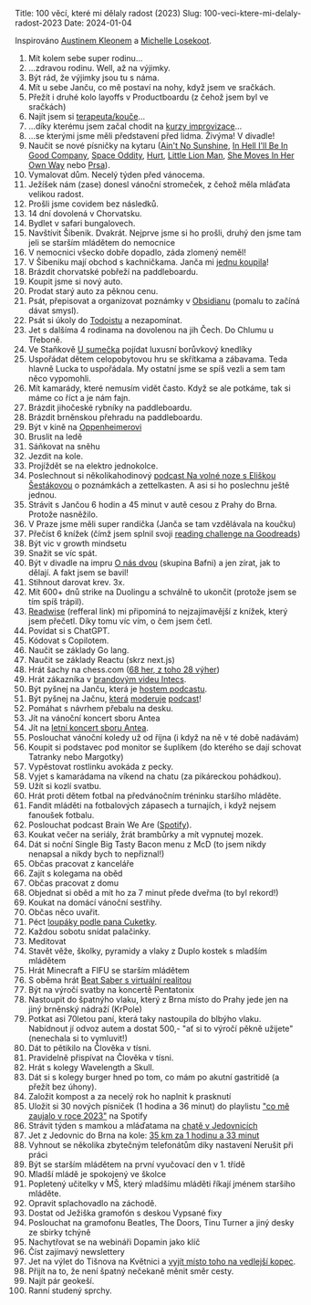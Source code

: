 Title: 100 věcí, které mi dělaly radost (2023)
Slug: 100-veci-ktere-mi-delaly-radost-2023
Date: 2024-01-04

Inspirováno [Austinem Kleonem](https://austinkleon.com/2024/01/03/100-things-that-made-my-year-2023/) a [Michelle Losekoot](https://www.tesnevedle.com/2023/12/22/100-veci-ktere-mi-delaly-v-roce-2023-radost/).

1. Mít kolem sebe super rodinu...
2. ...zdravou rodinu. Well, až na výjimky.
3. Být rád, že výjimky jsou tu s náma.
4. Mít u sebe Janču, co mě postaví na nohy, když jsem ve sračkách.
5. Přežít i druhé kolo layoffs v Productboardu (z čehož jsem byl ve sračkách)
6.  Najít jsem si [terapeuta/kouče](https://milanpavlicek.cz/)...
7. ...díky kterému jsem začal chodit na [kurzy improvizace](https://improvizacnikurzy.cz/)...
8. ...se kterými jsme měli představení před lidma. Živýma! V divadle!
9. Naučit se nové písničky na kytaru ([Ain't No Sunshine](https://www.youtube.com/watch?v=CICIOJqEb5c), [In Hell I'll Be In Good Company](https://www.youtube.com/watch?v=B9FzVhw8_bY), [Space Oddity](https://www.youtube.com/watch?v=iYYRH4apXDo), [Hurt](https://www.youtube.com/watch?v=8AHCfZTRGiI), [Little Lion Man](https://www.youtube.com/watch?v=X7bHe--mp1g), [She Moves In Her Own Way](https://www.youtube.com/watch?v=pquhYpGHrlw) nebo [Prsa](https://www.youtube.com/watch?v=hLviyVFF6M8)).
10. Vymalovat dům. Necelý týden před vánocema.
11. Ježíšek nám (zase) donesl vánoční stromeček, z čehož měla mláďata velikou radost.
12. Prošli jsme covidem bez následků.
13. 14 dní dovolená v Chorvatsku.
14. Bydlet v safari bungalovech.
15. Navštívit Šibenik. Dvakrát. Nejprve jsme si ho prošli, druhý den jsme tam jeli se starším mládětem do nemocnice
16. V nemocnici všecko dobře dopadlo, záda zlomený neměl!
17. V Šibeniku mají obchod s kachničkama. Janča mi [jednu koupila](https://duckiewonderland.com/product/trix-orange/)!
18. Brázdit chorvatské pobřeží na paddleboardu.
19. Koupit jsme si nový auto.
20. Prodat starý auto za pěknou cenu.
21. Psát, přepisovat a organizovat poznámky v [Obsidianu](https://obsidian.md/) (pomalu to začíná dávat smysl).
22. Psát si úkoly do [Todoistu](https://todoist.com/) a nezapomínat.
23. Jet s dalšíma 4 rodinama na dovolenou na jih Čech. Do Chlumu u Třeboně.
24. Ve Staňkově [U sumečka](https://www.usumecka.cz/) pojídat luxusní borůvkový knedlíky
25. Uspořádat dětem celopobytovou hru se skřítkama a zábavama. Teda hlavně Lucka to uspořádala. My ostatní jsme se spíš vezli a sem tam něco vypomohli.
26. Mít kamarády, které nemusím vidět často. Když se ale potkáme, tak si máme co říct a je nám fajn.
27. Brázdit jihočeské rybníky na paddleboardu.
28. Brázdit brněnskou přehradu na paddleboardu.
29. Být v kině na [Oppenheimerovi](https://www.imdb.com/title/tt15398776/)
30. Bruslit na ledě
31. Sáňkovat na sněhu
32. Jezdit na kole.
33. Projíždět se na elektro jednokolce.
34. Poslechnout si několikahodinový [podcast Na volné noze s Eliškou Šestákovou](https://open.spotify.com/episode/0nJE4XLmaoNS9FYN2LSIAV?si=4991f70a31164525) o poznámkách a zettelkasten. A asi si ho poslechnu ještě jednou.
35. Strávit s Jančou 6 hodin a 45 minut v autě cesou z Prahy do Brna. Protože nasněžilo.
36. V Praze jsme měli super randíčka (Janča se tam vzdělávala na koučku)
37. Přečíst 6 knížek (čímž jsem splnil svoji [reading challenge na Goodreads](https://www.goodreads.com/user_challenges/40656398))
38. Být vic v growth mindsetu
39. Snažit se víc spát.
40. Být v divadle na impru [O nás dvou](http://www.bafni.cz/repertoar/o-nas-dvou.html) (skupina Bafni) a jen zírat, jak to dělají. A fakt jsem se bavil!
41. Stihnout darovat krev. 3x.
42. Mít 600+ dnů strike na Duolingu a schválně to ukončit (protože jsem se tím spíš trápil).
43. [Readwise](https://readwise.io/i/jakub570) (refferal link) mi připomíná to nejzajímavější z knížek, který jsem přečetl. Díky tomu víc vím, o čem jsem četl.
44. Povídat si s ChatGPT.
45. Kódovat s Copilotem.
46. Naučit se základy Go lang.
47. Naučit se základy Reactu (skrz next.js)
48. Hrát šachy na chess.com ([68 her, z toho 28 výher](https://www.chess.com/member/devstderr))
49. Hrát zákazníka v [brandovým videu Intecs](https://www.youtube.com/watch?v=9oPxdgNUvZY).
50. Být pyšnej na Janču, která je [hostem podcastu](https://www.youtube.com/watch?v=wZAe5fZzPOE&list=PLVOQxXuONHhi89R759CNW2QYpjshyT-nW&index=6).
51. Být pyšnej na Jačnu, [která](https://www.youtube.com/watch?v=sbWzlL7vJDY&list=PLVOQxXuONHhi89R759CNW2QYpjshyT-nW&index=13) [moderuje](https://www.youtube.com/watch?v=bauXKoQnJkc&list=PLVOQxXuONHhi89R759CNW2QYpjshyT-nW&index=10) [podcast](https://www.youtube.com/watch?v=s8RVDNgAx0U&list=PLVOQxXuONHhi89R759CNW2QYpjshyT-nW&index=12)!
52. Pomáhat s návrhem přebalu na desku.
53. Jít na vánoční koncert sboru Antea
54. Jít na [letní koncert sboru Antea](https://www.instagram.com/p/CyePNtora_P/).
55. Poslouchat vánoční koledy už od října (i když na ně v té době nadávám)
56. Koupit si podstavec pod monitor se šuplíkem (do kterého se dají schovat Tatranky nebo Margotky)
57. Vypěstovat rostlinku avokáda z pecky.
58. Vyjet s kamarádama na víkend na chatu (za pikáreckou pohádkou).
59. Užít si kozlí svatbu.
60. Hrát proti dětem fotbal na předvánočním tréninku staršího mláděte.
61. Fandit mláděti na fotbalových zápasech a turnajích, i když nejsem fanoušek fotbalu.
62. Poslouchat podcast Brain We Are ([Spotify](https://open.spotify.com/show/3eWS853xF98xEe2nNAQ7au?si=efda7d447ed44660)).
63. Koukat večer na seriály, žrát brambůrky a mít vypnutej mozek.
64. Dát si noční Single Big Tasty Bacon menu z McD (to jsem nikdy nenapsal a nikdy bych to nepřiznal!)
65. Občas pracovat z kanceláře
66. Zajít s kolegama na oběd
67. Občas pracovat z domu
68. Objednat si oběd a mít ho za 7 minut přede dveřma (to byl rekord!)
69. Koukat na domácí vánoční sestřihy.
70. Občas něco uvařit.
71. Péct [loupáky podle pana Cuketky](https://recepty.cuketka.cz/loupaky-makovky/).
72. Každou sobotu snídat palačinky.
73. Meditovat
74. Stavět věže, školky, pyramidy a vlaky z Duplo kostek s mladším mládětem 
75. Hrát Minecraft a FIFU se starším mládětem
76. S oběma hrát [Beat Saber s virtuální realitou](https://www.youtube.com/watch?v=zDW9k6KKIRI)
77. Být na výročí svatby na koncertě Pentatonix
78. Nastoupit do špatnýho vlaku, který z Brna místo do Prahy jede jen na jiný brněnský nádraží (KrPole)
79. Potkat asi 70letou  paní, která taky nastoupila do blbýho vlaku. Nabídnout jí odvoz autem a dostat 500,- "ať si to výročí pěkně užijete" (nenechala si to vymluvit!)
80. Dát to pětikilo na Člověka v tísni.
81. Pravidelně přispívat na Člověka v tísni.
82. Hrát s kolegy Wavelength a Skull.
83. Dát si s kolegy burger hned po tom, co mám po akutní gastritidě (a přežít bez úhony).
84. Založit kompost a za necelý rok ho naplnit k prasknutí
85. Uložit si 30 nových písniček (1 hodina a 36 minut) do playlistu ["co mě zaujalo v roce 2023"](https://open.spotify.com/playlist/3A46CcxAlyLLguvgh3uxJf?si=3foHkOy2TJyIE3vliLLqPA&pi=e-Y-TOy9HvTaCW) na Spotify 
86. Strávit týden s mamkou a mláďatama na [chatě v Jedovnicích](https://chatajedovnice.cz/)
87. Jet z Jedovnic do Brna na kole: [35 km za 1 hodinu a 33 minut](https://strava.app.link/nsWbR4CI2Fb)
88. Vyhnout se několika zbytečným telefonátům díky nastavení Nerušit při práci
89. Být se starším mládětem na první vyučovací den v 1. třídě
90. Mladší mládě je spokojený ve školce
91. Popletený učitelky v MŠ, který mladšímu mláděti říkají jménem staršiho mláděte.
92. Opravit splachovadlo na záchodě.
93. Dostat od Ježiška gramofón s deskou Vypsané fixy
94. Poslouchat na gramofonu Beatles, The Doors, Tinu Turner a jiný desky ze sbirky tchýně
95. Nachytřovat se na webináři Dopamin jako klíč
96. Číst zajímavý newslettery
97. Jet na výlet do Tišnova na Květnici a [vyjít místo toho na vedlejší kopec](https://www.studanka-tisnov.cz/o-studance/projekty/rodinna-naucna-stezka-na-klucanine/).
98. Přijít na to, že není špatný nečekaně měnit směr cesty.
99. Najít pár geokeší.
100. Ranní studený sprchy.
